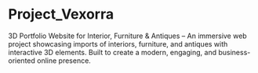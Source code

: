 # Project_Vexorra
3D Portfolio Website for Interior, Furniture &amp; Antiques – An immersive web project showcasing imports of interiors, furniture, and antiques with interactive 3D elements. Built to create a modern, engaging, and business-oriented online presence.
